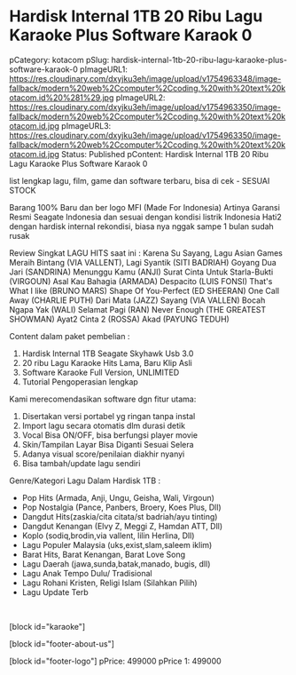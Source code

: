 # Hardisk Internal 1TB 20 Ribu Lagu Karaoke Plus Software Karaok 0

pCategory: kotacom
pSlug: hardisk-internal-1tb-20-ribu-lagu-karaoke-plus-software-karaok-0
pImageURL1: https://res.cloudinary.com/dxyjku3eh/image/upload/v1754963348/image-fallback/modern%20web%2Ccomputer%2Ccoding.%20with%20text%20kotacom.id%20%281%29.jpg
pImageURL2: https://res.cloudinary.com/dxyjku3eh/image/upload/v1754963350/image-fallback/modern%20web%2Ccomputer%2Ccoding.%20with%20text%20kotacom.id.jpg
pImageURL3: https://res.cloudinary.com/dxyjku3eh/image/upload/v1754963350/image-fallback/modern%20web%2Ccomputer%2Ccoding.%20with%20text%20kotacom.id.jpg
Status: Published
pContent: Hardisk Internal 1TB 20 Ribu Lagu Karaoke Plus Software Karaok 0

list lengkap lagu, film, game dan software terbaru, bisa di cek -   SESUAI STOCK

Barang 100% Baru dan ber logo MFI (Made For Indonesia)
Artinya Garansi Resmi Seagate Indonesia dan sesuai dengan kondisi listrik Indonesia
Hati2 dengan hardisk internal rekondisi, biasa nya nggak sampe 1 bulan sudah rusak

Review Singkat LAGU HITS saat ini :
Karena Su Sayang, Lagu Asian Games Meraih Bintang (VIA VALLENT), Lagi Syantik (SITI BADRIAH) Goyang Dua Jari (SANDRINA) Menunggu Kamu (ANJI) Surat Cinta Untuk Starla-Bukti (VIRGOUN) Asal Kau Bahagia (ARMADA) Despacito (LUIS FONSI) That's What I like (BRUNO MARS) Shape Of You-Perfect (ED SHEERAN) One Call Away (CHARLIE PUTH) Dari Mata (JAZZ) Sayang (VIA VALLEN) Bocah Ngapa Yak (WALI) Selamat Pagi (RAN) Never Enough (THE GREATEST SHOWMAN) Ayat2 Cinta 2 (ROSSA) Akad (PAYUNG TEDUH)

Content dalam paket pembelian :
1. Hardisk Internal 1TB Seagate Skyhawk  Usb 3.0
2. 20 ribu Lagu Karaoke Hits Lama, Baru Klip Asli
3. Software Karaoke Full Version, UNLIMITED
4. Tutorial Pengoperasian lengkap

Kami merecomendasikan software dgn fitur utama:
1. Disertakan versi portabel yg ringan tanpa instal
2. Import lagu secara otomatis dlm durasi detik
3. Vocal Bisa ON/OFF, bisa berfungsi player movie
4. Skin/Tampilan Layar Bisa Diganti Sesuai Selera
5. Adanya visual score/penilaian diakhir nyanyi
6. Bisa tambah/update lagu sendiri

Genre/Kategori Lagu Dalam Hardisk 1TB :
- Pop Hits (Armada, Anji, Ungu, Geisha, Wali, Virgoun)
- Pop Nostalgia (Pance, Panbers, Broery, Koes Plus, Dll)
- Dangdut Hits(zaskia/cita citata/st badriah/ayu tinting)
- Dangdut Kenangan (Elvy Z, Meggi Z, Hamdan ATT, Dll)
- Koplo (sodiq,brodin,via vallent, lilin Herlina, Dll)
- Lagu Populer Malaysia (uks,exist,slam,saleem iklim)
- Barat Hits, Barat Kenangan, Barat Love Song
- Lagu Daerah (jawa,sunda,batak,manado, bugis, dll)
- Lagu Anak Tempo Dulu/ Tradisional
- Lagu Rohani Kristen, Religi Islam (Silahkan Pilih)
- Lagu Update Terb

&nbsp;

[block id="karaoke"]

[block id="footer-about-us"]

[block id="footer-logo"]
pPrice: 499000
pPrice 1: 499000